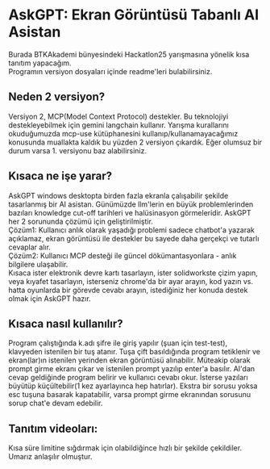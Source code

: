 # AskGPT: Ekran Görüntüsü Tabanlı AI Asistan

Burada BTKAkademi bünyesindeki Hackatlon25 yarışmasına yönelik kısa tanıtım yapacağım.  
Programın versiyon dosyaları içinde readme'leri bulabilirsiniz.  

## Neden 2 versiyon?
Versiyon 2, MCP(Model Context Protocol) destekler. Bu teknolojiyi destekleyebilmek için gemini langchain kullanır.
Yarışma kurallarını okuduğumuzda mcp-use kütüphanesini kullanıp/kullanamayacağımız konusunda muallakta kaldık bu yüzden 2 versiyon çıkardık. Eğer olumsuz bir durum varsa 1. versiyonu baz alabilirsiniz.

## Kısaca ne işe yarar?
AskGPT windows desktopta birden fazla ekranla çalışabilir şekilde tasarlanmış bir AI asistan. Günümüzde llm'lerin en büyük problemlerinden bazıları knowledge cut-off tarihleri ve halüsinasyon görmeleridir.
AskGPT her 2 sorununda çözümü için geliştirilmiştir.   
Çözüm1: Kullanıcı anlık olarak yaşadığı problemi sadece chatbot'a yazarak açıklamaz, ekran görüntüsü ile destekler bu sayede daha gerçekçi ve tutarlı cevaplar alır.  
Çözüm2: Kullanıcı MCP desteği ile güncel dökümantasyonlara - anlık bilgilere ulaşabilir.  
Kısaca ister elektronik devre kartı tasarlayın, ister solidworkste çizim yapın, veya kıyafet tasarlayın, isterseniz chrome'da bir ayar arayın, kod yazın vs. hatta oyunlarda bir görevde cevabı arayın, istediğiniz her konuda destek olmak için AskGPT hazır.  

## Kısaca nasıl kullanılır?
Program çalıştığında k.adı şifre ile giriş yapılır (şuan için test-test), klavyeden istenilen bir tuş atanır.
Tuşa çift basıldığında program tetiklenir ve ekran(lar)ın istenilen yerinden ekran görüntüsü alınabilir. Müteakip olarak prompt girme ekranı çıkar ve istenilen prompt yazılıp enter'a basılır.
AI'dan cevap geldiğinde program belirir ve kullanıcı cevabı okur. İsterse yazıları büyütüp küçültebilir(1 kez ayarlayınca hep hatırlar). Ekstra bir sorusu yoksa esc tuşuna basarak kapatabilir,
varsa prompt girme ekranından sorusunu sorup chat'e devam edebilir.

## Tanıtım videoları:
Kısa süre limitine sığdırmak için olabildiğince hızlı bir şekilde çekildiler. Umarız anlaşılır olmuştur.
